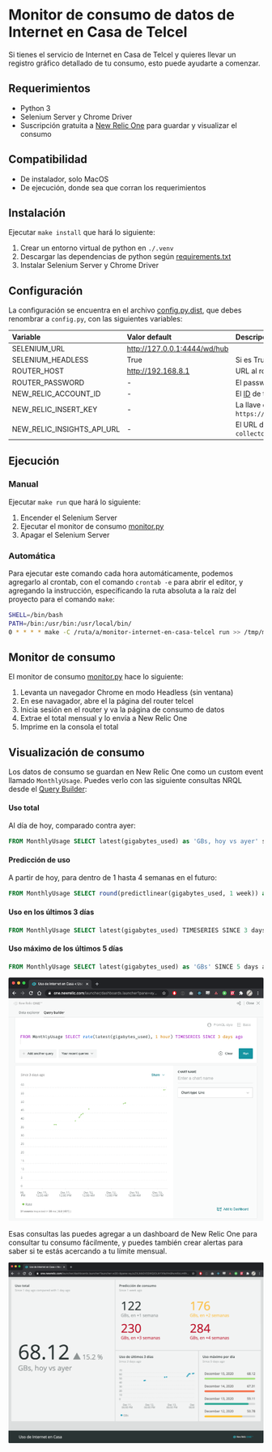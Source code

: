 # Monitor de consumo de datos de Internet en Casa de Telcel

Si tienes el servicio de Internet en Casa de Telcel y quieres llevar un registro gráfico detallado de tu consumo, esto puede ayudarte a comenzar.

## Requerimientos

- Python 3
- Selenium Server y Chrome Driver
- Suscripción gratuita a [New Relic One](https://newrelic.com/signup) para guardar y visualizar el consumo

## Compatibilidad

- De instalador, solo MacOS
- De ejecución, donde sea que corran los requerimientos

## Instalación

Ejecutar `make install` que hará lo siguiente:

1. Crear un entorno virtual de python en `./.venv`
2. Descargar las dependencias de python según [requirements.txt](./source/requirements.txt)
3. Instalar Selenium Server y Chrome Driver


## Configuración

La configuración se encuentra en el archivo [config.py.dist](./source/config.py.dist), que debes renombrar a `config.py`, con las siguientes variables:

| Variable                   | Valor default                | Descripción                                                                                                                                           |
| :------------------------- | :--------------------------- | :---------------------------------------------------------------------------------------------------------------------------------------------------- |
| SELENIUM_URL               | http://127.0.0.1:4444/wd/hub |                                                                                                                                                       |
| SELENIUM_HEADLESS          | True                         | Si es True, el navegador arranca sin ventana                                                                                                          |
| ROUTER_HOST                | http://192.168.8.1           | URL al router de Telcel (viene debajo del router)                                                                                                     |
| ROUTER_PASSWORD            | -                            | El password de tu router (viene debajo del router)                                                                                                    |
| NEW_RELIC_ACCOUNT_ID       | -                            | El [ID](https://docs.newrelic.com/docs/accounts/accounts-billing/account-setup/account-id) de tu suscripción a New Relic One                          |
| NEW_RELIC_INSERT_KEY       | -                            | La llave de API para inserción de datos en New Relic One, generada en `https://insights.newrelic.com/accounts/<NEW_RELIC_ACCOUNT_ID>/manage/api_keys` |
| NEW_RELIC_INSIGHTS_API_URL | -                            | El URL del API de ingesta de datos de New Relic One, que es `https://insights-collector.newrelic.com/v1/accounts/<NEW_RELIC_ACCOUNT_ID>/events`       |


## Ejecución

### Manual

Ejecutar `make run` que hará lo siguiente:

1. Encender el Selenium Server
2. Ejecutar el monitor de consumo [monitor.py](./source/monitor.py)
3. Apagar el Selenium Server

### Automática

Para ejecutar este comando cada hora automáticamente, podemos agregarlo al crontab, con el comando `crontab -e` para abrir el editor, y agregando la instrucción, especificando la ruta absoluta a la raíz del proyecto para el comando `make`:

```sh
SHELL=/bin/bash
PATH=/bin:/usr/bin:/usr/local/bin/
0 * * * * make -C /ruta/a/monitor-internet-en-casa-telcel run >> /tmp/monitor-internet-en-casa-telcel.log 2>&1
```


## Monitor de consumo

El monitor de consumo [monitor.py](./source/monitor.py) hace lo siguiente:

1. Levanta un navegador Chrome en modo Headless (sin ventana)
2. En ese navagador, abre el la página del router telcel
3. Inicia sesión en el router y va la página de consumo de datos
4. Extrae el total mensual y lo envía a New Relic One
5. Imprime en la consola el total


## Visualización de consumo

Los datos de consumo se guardan en New Relic One como un custom event llamado `MonthlyUsage`.
Puedes verlo con las siguiente consultas NRQL desde el [Query Builder](https://docs.newrelic.com/docs/query-your-data/explore-query-data/query-builder/introduction-query-builder):


#### Uso total
Al día de hoy, comparado contra ayer:
```SQL
FROM MonthlyUsage SELECT latest(gigabytes_used) as 'GBs, hoy vs ayer' since 1 day ago COMPARE WITH 1 day ago
```
#### Predicción de uso
A partir de hoy, para dentro de 1 hasta 4 semanas en el futuro:
```SQL
FROM MonthlyUsage SELECT round(predictlinear(gigabytes_used, 1 week)) as 'GBs, en +1 semana', round(predictlinear(gigabytes_used, 2 weeks)) as 'GBs, en +2 semanas', round(predictlinear(gigabytes_used, 3 weeks)) as 'GBs, en +3 semanas', round(predictlinear(gigabytes_used, 4 weeks)) as 'GBs, en +4 semanas' SINCE 1 week ago
```
#### Uso en los últimos 3 días
```SQL
FROM MonthlyUsage SELECT latest(gigabytes_used) TIMESERIES SINCE 3 days ago
```
#### Uso máximo de los últimos 5 días
```SQL
FROM MonthlyUsage SELECT latest(gigabytes_used) as 'GBs' SINCE 5 days ago FACET dateOf(timestamp)
```

![Query Builder](docs/nr-tdp-query-builder.png)

Esas consultas las puedes agregar a un dashboard de New Relic One para consultar tu consumo fácilmente, y puedes también crear alertas para saber si te estás acercando a tu límite mensual.

![Dashboard](docs/nr-tdp-dashboard.png)
